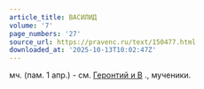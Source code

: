 ```yaml
---
article_title: ВАСИЛИД
volume: '7'
page_numbers: '27'
source_url: https://pravenc.ru/text/150477.html
downloaded_at: '2025-10-13T10:02:47Z'
---
```


мч. (пам. 1 апр.) - см. [Геронтий и В](<https://pravenc.ru/text/ГЕРОНТИЙ И ВАСИЛИД.html>) ., мученики.
